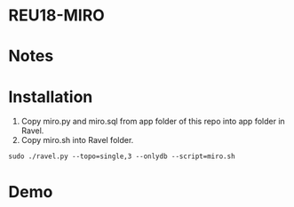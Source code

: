 # REU18-MIRO
# Notes
# Installation
1. Copy miro.py and miro.sql from app folder of this repo into app folder in Ravel.
2. Copy miro.sh into Ravel folder.
```
sudo ./ravel.py --topo=single,3 --onlydb --script=miro.sh
```
# Demo
